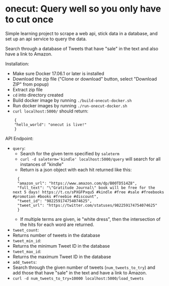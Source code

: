 # onecut:  Query well so you only have to cut once
Simple learning project to scrape a web api, stick data in a database, and set up an api service to query the data.

Search through a database of Tweets that have "sale" in the text and also have a link to Amazon.

Installation:
 * Make sure Docker 17.06.1 or later is installed
 * Download the zip file ("Clone or download" button, select "Download ZIP" from popup)
 * Extract zip file
 * `cd` into directory created
 * Build docker image by running `./build-onecut-docker.sh`
 * Run docker images by running `./run-onecut-docker.sh`
 * `curl localhost:5000/` should return:
```
    {
    "hello_world": "onecut is live!"
    }
```
 
 API Endpoint:
  * `query`:
    * Search for the given term specified by `saleterm`
    * `curl -d saleterm='kindle' localhost:5000/query` will search for all instances of "kindle"
    * Return is a json object with each hit returned like this:
    ```
      {
      "amazon_url": "https://www.amazon.com/dp/B00TD514Z8",
      "full_text": "\"Gratitude Journal\" book will be free for the next 5 days! https://t.co/sPXGFPxqu5 #kindle #free #sale #freebooks #promotion #books #freebie #discount",
      "tweet_id": "982259174754074625",
      "tweet_url": "https://twitter.com/statuses/982259174754074625"
      }
    ```
    * If multiple terms are given, ie "white dress", then the intersection of the hits for each word are returned.
 * `tweet_count`:
  * Returns number of tweets in the database
 * `tweet_min_id`:
  * Returns the minimum Tweet ID in the database
 * `tweet_max_id`:
  * Returns the maximum Tweet ID in the database
 * `add_tweets`:
  * Search through the given number of tweets (`num_tweets_to_try`) and add those that have "sale" in the text and have a link to Amazon.
  * `curl -d num_tweets_to_try=10000 localhost:5000/load_tweets`


